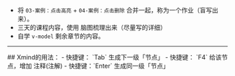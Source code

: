 - 将 `03-案例：点击高亮` + `04-案例：点击删除` 合并一起，称为一个作业（盲写出来）。
- 三天的课程内容，使用 脑图梳理出来（尽量写的详细）
- 自学 `v-model` 剩余章节的内容。

<hr />
## Xmind的用法：
- 快捷键： `Tab` 生成下一级「节点」
- 快捷键： `F4` 给该节点，增加 注释(注解)
- 快捷键：`Enter` 生成同一级「节点」
